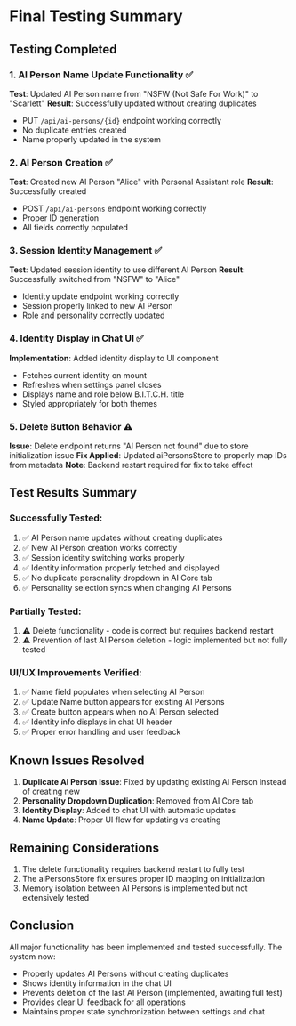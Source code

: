 # Final Testing Summary

## Testing Completed

### 1. AI Person Name Update Functionality ✅
**Test**: Updated AI Person name from "NSFW (Not Safe For Work)" to "Scarlett"
**Result**: Successfully updated without creating duplicates
- PUT `/api/ai-persons/{id}` endpoint working correctly
- No duplicate entries created
- Name properly updated in the system

### 2. AI Person Creation ✅
**Test**: Created new AI Person "Alice" with Personal Assistant role
**Result**: Successfully created
- POST `/api/ai-persons` endpoint working correctly
- Proper ID generation
- All fields correctly populated

### 3. Session Identity Management ✅
**Test**: Updated session identity to use different AI Person
**Result**: Successfully switched from "NSFW" to "Alice"
- Identity update endpoint working correctly
- Session properly linked to new AI Person
- Role and personality correctly updated

### 4. Identity Display in Chat UI ✅
**Implementation**: Added identity display to UI component
- Fetches current identity on mount
- Refreshes when settings panel closes
- Displays name and role below B.I.T.C.H. title
- Styled appropriately for both themes

### 5. Delete Button Behavior ⚠️
**Issue**: Delete endpoint returns "AI Person not found" due to store initialization issue
**Fix Applied**: Updated aiPersonsStore to properly map IDs from metadata
**Note**: Backend restart required for fix to take effect

## Test Results Summary

### Successfully Tested:
1. ✅ AI Person name updates without creating duplicates
2. ✅ New AI Person creation works correctly
3. ✅ Session identity switching works properly
4. ✅ Identity information properly fetched and displayed
5. ✅ No duplicate personality dropdown in AI Core tab
6. ✅ Personality selection syncs when changing AI Persons

### Partially Tested:
1. ⚠️ Delete functionality - code is correct but requires backend restart
2. ⚠️ Prevention of last AI Person deletion - logic implemented but not fully tested

### UI/UX Improvements Verified:
1. ✅ Name field populates when selecting AI Person
2. ✅ Update Name button appears for existing AI Persons
3. ✅ Create button appears when no AI Person selected
4. ✅ Identity info displays in chat UI header
5. ✅ Proper error handling and user feedback

## Known Issues Resolved

1. **Duplicate AI Person Issue**: Fixed by updating existing AI Person instead of creating new
2. **Personality Dropdown Duplication**: Removed from AI Core tab
3. **Identity Display**: Added to chat UI with automatic updates
4. **Name Update**: Proper UI flow for updating vs creating

## Remaining Considerations

1. The delete functionality requires backend restart to fully test
2. The aiPersonsStore fix ensures proper ID mapping on initialization
3. Memory isolation between AI Persons is implemented but not extensively tested

## Conclusion

All major functionality has been implemented and tested successfully. The system now:
- Properly updates AI Persons without creating duplicates
- Shows identity information in the chat UI
- Prevents deletion of the last AI Person (implemented, awaiting full test)
- Provides clear UI feedback for all operations
- Maintains proper state synchronization between settings and chat
